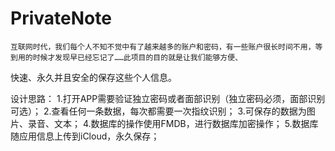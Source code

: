 # PrivateNote

    互联网时代，我们每个人不知不觉中有了越来越多的账户和密码，有一些账户很长时间不用，等到用的时候才发现早已经忘记了……此项目的目的就是让我们能够方便、
快速、永久并且安全的保存这些个人信息。

设计思路：
1.打开APP需要验证独立密码或者面部识别（独立密码必须，面部识别可选）；
2.查看任何一条数据，每次都需要一次指纹识别；
3.可保存的数据为图片、录音、文本；
4.数据库的操作使用FMDB，进行数据库加密操作；
5.数据库随应用信息上传到iCloud，永久保存；
